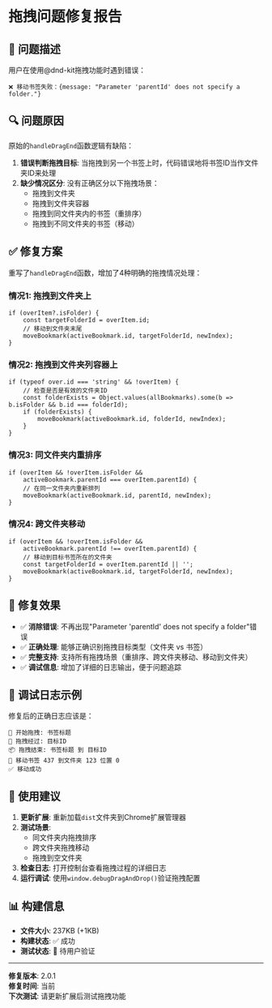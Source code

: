 # 拖拽问题修复报告

## 🐛 问题描述

用户在使用@dnd-kit拖拽功能时遇到错误：
```
❌ 移动书签失败：{message: "Parameter 'parentId' does not specify a folder."}
```

## 🔍 问题原因

原始的`handleDragEnd`函数逻辑有缺陷：

1. **错误判断拖拽目标**: 当拖拽到另一个书签上时，代码错误地将书签ID当作文件夹ID来处理
2. **缺少情况区分**: 没有正确区分以下拖拽场景：
   - 拖拽到文件夹
   - 拖拽到文件夹容器
   - 拖拽到同文件夹内的书签（重排序）
   - 拖拽到不同文件夹的书签（移动）

## ✅ 修复方案

重写了`handleDragEnd`函数，增加了4种明确的拖拽情况处理：

### 情况1: 拖拽到文件夹上
```tsx
if (overItem?.isFolder) {
    const targetFolderId = overItem.id;
    // 移动到文件夹末尾
    moveBookmark(activeBookmark.id, targetFolderId, newIndex);
}
```

### 情况2: 拖拽到文件夹列容器上
```tsx
if (typeof over.id === 'string' && !overItem) {
    // 检查是否是有效的文件夹ID
    const folderExists = Object.values(allBookmarks).some(b => b.isFolder && b.id === folderId);
    if (folderExists) {
        moveBookmark(activeBookmark.id, folderId, newIndex);
    }
}
```

### 情况3: 同文件夹内重排序
```tsx
if (overItem && !overItem.isFolder && 
    activeBookmark.parentId === overItem.parentId) {
    // 在同一文件夹内重新排列
    moveBookmark(activeBookmark.id, parentId, newIndex);
}
```

### 情况4: 跨文件夹移动
```tsx
if (overItem && !overItem.isFolder && 
    activeBookmark.parentId !== overItem.parentId) {
    // 移动到目标书签所在的文件夹
    const targetFolderId = overItem.parentId || '';
    moveBookmark(activeBookmark.id, targetFolderId, newIndex);
}
```

## 🎯 修复效果

- ✅ **消除错误**: 不再出现"Parameter 'parentId' does not specify a folder"错误
- ✅ **正确处理**: 能够正确识别拖拽目标类型（文件夹 vs 书签）
- ✅ **完整支持**: 支持所有拖拽场景（重排序、跨文件夹移动、移动到文件夹）
- ✅ **调试信息**: 增加了详细的日志输出，便于问题追踪

## 📝 调试日志示例

修复后的正确日志应该是：
```
🚀 开始拖拽: 书签标题
📍 拖拽经过: 目标ID
📦 拖拽结束: 书签标题 到 目标ID
🎯 移动书签 437 到文件夹 123 位置 0
✅ 移动成功
```

## 🔧 使用建议

1. **更新扩展**: 重新加载`dist`文件夹到Chrome扩展管理器
2. **测试场景**: 
   - 同文件夹内拖拽排序
   - 跨文件夹拖拽移动
   - 拖拽到空文件夹
3. **检查日志**: 打开控制台查看拖拽过程的详细日志
4. **运行调试**: 使用`window.debugDragAndDrop()`验证拖拽配置

## 📊 构建信息

- **文件大小**: 237KB (+1KB)
- **构建状态**: ✅ 成功
- **测试状态**: 🔄 待用户验证

---

**修复版本**: 2.0.1  
**修复时间**: 当前  
**下次测试**: 请更新扩展后测试拖拽功能 